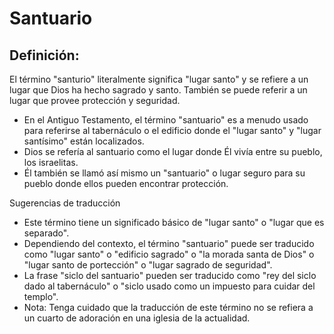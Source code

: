 # Santuario

## Definición: 

El término "santurio" literalmente significa "lugar santo" y se refiere a un lugar que Dios ha hecho sagrado y santo. También se puede referir a un lugar que provee protección y seguridad.

* En el Antiguo Testamento, el término "santuario" es a menudo usado para referirse al tabernáculo o el edificio donde el "lugar santo" y "lugar santísimo" están localizados.
* Dios se refería al santuario como el lugar donde Él vivía entre su pueblo, los israelitas.
* Él también se llamó así mismo un "santuario" o lugar seguro para su pueblo donde ellos pueden encontrar protección.

Sugerencias de traducción

* Este término tiene un significado básico de "lugar santo" o "lugar que es separado".
* Dependiendo del contexto, el término "santuario" puede ser traducido como "lugar santo" o "edificio sagrado" o "la morada santa de Dios" o "lugar santo de portección" o "lugar sagrado de seguridad".
* La frase "siclo del santuario" pueden ser traducido como "rey del siclo dado al tabernáculo" o "siclo usado como un impuesto para cuidar del templo".
* Nota: Tenga cuidado que la traducción de este término no se refiera a un cuarto de adoración en una iglesia de la actualidad.

